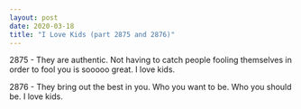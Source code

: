 ```yaml
---
layout: post
date: 2020-03-18
title: "I Love Kids (part 2875 and 2876)"
---
```


 2875 - They are authentic. Not having to catch people fooling themselves in order to fool you is sooooo great. I love kids.

 2876 - They bring out the best in you. Who you want to be. Who you should be. I love kids.  
